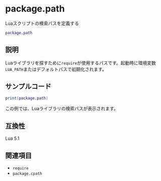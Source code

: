 # package.path

Luaスクリプトの検索パスを定義する

```lua
package.path
```

## 説明

Luaライブラリを探すために`require`が使用するパスです。起動時に環境変数`LUA_PATH`またはデフォルトパスで初期化されます。

## サンプルコード

```lua
print(package.path)
```

この例では、Luaライブラリの検索パスが表示されます。

## 互換性

Lua 5.1

## 関連項目

- `require`
- `package.cpath`